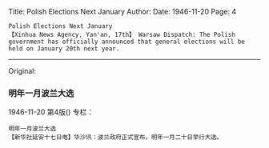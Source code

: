 Title: Polish Elections Next January
Author:
Date: 1946-11-20
Page: 4

    Polish Elections Next January
    【Xinhua News Agency, Yan'an, 17th】 Warsaw Dispatch: The Polish government has officially announced that general elections will be held on January 20th next year.



<hr /> 

Original: 


### 明年一月波兰大选

1946-11-20
第4版()
专栏：

    明年一月波兰大选
    【新华社延安十七日电】华沙讯：波兰政府正式宣布，明年一月二十日举行大选。
